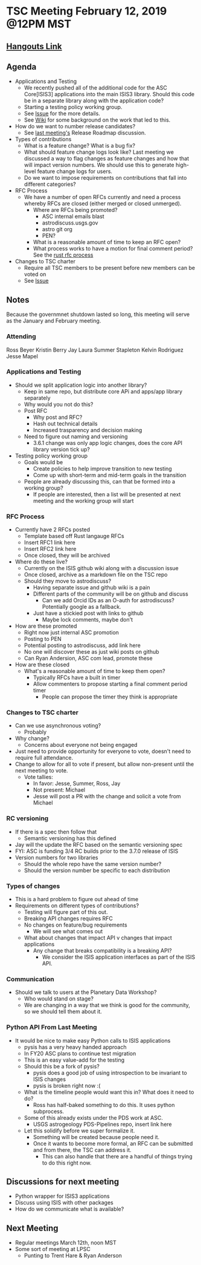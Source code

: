 # TSC Meeting February 12, 2019 @12PM MST

## [Hangouts Link](https://hangouts.google.com/hangouts/_/doi.gov/jlaura)


## Agenda
- Applications and Testing
  - We recently pushed all of the additional code for the ASC Core[ISIS3] applications into the main ISIS3 library. Should this code be in a separate library along with the application code?
  - Starting a testing policy working group.
  - See [Issue](https://github.com/USGS-Astrogeology/ISIS3/issues/600) for the more details.
  - See [Wiki](https://github.com/USGS-Astrogeology/ISIS3/wiki/Writing-ISIS3-Tests-Using-Gtest-and-Ctest) for some background on the work that led to this.
- How do we want to number release candidates?
  - See [last meeting's](https://github.com/USGS-Astrogeology/TSC/blob/master/meetings/2018-12-18.md) Release Roadmap discussion.
- Types of contributions
  - What is a feature change? What is a bug fix?
  - What should feature change logs look like? Last meeting we discussed a way to flag changes as feature changes and how that will impact version numbers. We should use this to generate high-level feature change logs for users.
  - Do we want to impose requirements on contributions that fall into different categories?
- RFC Process
  - We have a number of open RFCs currently and need a process whereby RFCs are closed (either merged or closed unmerged).
    - Where are RFCs being promoted?
      - ASC internal emails blast
      - astrodiscuss.usgs.gov
      - astro git org
      - PEN?
    - What is a reasonable amount of time to keep an RFC open?
    - What process works to have a motion for final comment period? See the [rust rfc process](https://github.com/rust-lang/rfcs#what-the-process-is)
- Changes to TSC charter
  - Require all TSC members to be present before new members can be voted on
  - See [Issue](https://github.com/USGS-Astrogeology/TSC/pull/19/files/0894515693fabe2003b0fbc6dbc68b69da6bdaf6#diff-cb867c02a1e550f32e09f9e0b70d6808L50)

## Notes

Because the governmnet shutdown lasted so long, this meeting will serve as the January and February meeting.

### Attending
Ross Beyer
Kristin Berry
Jay Laura
Summer Stapleton
Kelvin Rodriguez
Jesse Mapel

### Applications and Testing
- Should we split application logic into another library?
  - Keep in same repo, but distribute core APi and apps/app library separately
  - Why would you not do this?
  - Post RFC
    - Why post and RFC?
    - Hash out technical details
    - Increased trasparency and decision making
  - Need to figure out naming and versioning
    - 3.6.1 change was only app logic changes, does the core API library version tick up?
- Testing policy working group
  - Goals would be
    - Create policies to help improve transition to new testing
    - Come up with short-term and mid-term goals in the transition
  - People are already discussing this, can that be formed into a working group?
    - If people are interested, then a list will be presented at next meeting and the working group will start

### RFC Process
- Currently have 2 RFCs posted
  - Template based off Rust langauge RFCs
  - Insert RFC1 link here
  - Insert RFC2 link here
  - Once closed, they will be archived
- Where do these live?
  - Currently on the ISIS github wiki along with a discussion issue
  - Once closed, archive as a markdown file on the TSC repo
  - Should they move to astrodiscuss?
    - Having separate issue and github wiki is a pain
    - Different parts of the community will be on github and discuss
      - Can we add Orcid IDs as an O-auth for astrodiscuss? Potentially google as a fallback.
    - Just have a stickied post with links to github
      - Maybe lock comments, maybe don't
- How are these promoted
  - Right now just internal ASC promotion
  - Posting to PEN
  - Potential posting to astrodiscuss, add link here
  - No one will discover these as just wiki posts on github
  - Can Ryan Andersion, ASC com lead, promote these
- How are these closed
  - What's a reasonable amount of time to keep them open?
    - Typically RFCs have a built in timer
    - Allow commenters to propose starting a final comment period timer
      - People can propose the timer they think is appropriate

### Changes to TSC charter
- Can we use asynchronous voting?
  - Probably
- Why change?
  - Concerns about everyone not being engaged
- Just need to provide opportunity for everyone to vote, doesn't need to require full attendance.
- Change to allow for all to vote if present, but allow non-present until the next meeting to vote.
  - Vote tallies:
    - In favor: Jesse, Summer, Ross, Jay
    - Not present: Michael
    - Jesse will post a PR with the change and solicit a vote from Michael

### RC versioning
- If there is a spec then follow that
  - Semantic versioning has this defined
- Jay will the update the RFC based on the semantic versioning spec
- FYI: ASC is funding 3/4 RC builds prior to the 3.7.0 release of ISIS
- Version numbers for two libraries
  - Should the whole repo have the same version number?
  - Should the version number be specific to each distribution

### Types of changes
- This is a hard problem to figure out ahead of time
- Requirements on different types of contributions?
  - Testing will figure part of this out.
  - Breaking API changes requires RFC
  - No changes on feature/bug requirements
    - We will see what comes out
  - What about changes that impact API v changes that impact applications
    - Any change that breaks compatibility is a breaking API?
      - We consider the ISIS application interfaces as part of the ISIS API.

### Communication
- Should we talk to users at the Planetary Data Workshop?
  - Who would stand on stage?
  - We are changing in a way that we think is good for the community, so we should tell them about it.

### Python API From Last Meeting
- It would be nice to make easy Python calls to ISIS applications
  - pysis has a very heavy handed approach
  - In FY20 ASC plans to continue test migration
  - This is an easy value-add for the testing
  - Should this be a fork of pysis?
    - pysis does a good job of using introspection to be invariant to ISIS changes
    - pysis is broken right now :(
  - What is the timeline people would want this in? What does it need to do?
    - Ross has half-baked something to do this. It uses python subprocess.
  - Some of this already exists under the PDS work at ASC.
    - USGS astrogeology PDS-Pipelines repo, insert link here
  - Let this solidify before we super formalize it.
    - Something will be created because people need it.
    - Once it wants to become more formal, an RFC can be submitted and from there, the TSC can address it.
      - This can also handle that there are a handful of things trying to do this right now.

## Discussions for next meeting
- Python wrapper for ISIS3 applications
- Discuss using ISIS with other packages
- How do we communicate what is available?

## Next Meeting
- Regular meetings March 12th, noon MST
- Some sort of meeting at LPSC
  - Punting to Trent Hare & Ryan Anderson
